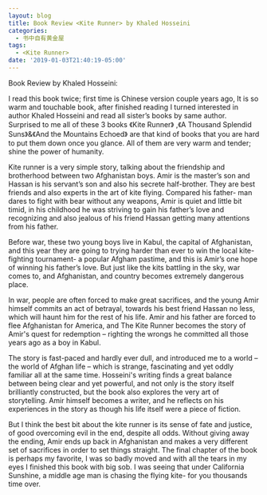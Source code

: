 ```yaml
---
layout: blog
title: Book Review <Kite Runner> by Khaled Hosseini
categories:
  - 书中自有黄金屋
tags:
  - <Kite Runner>
date: '2019-01-03T21:40:19-05:00'
---
```

Book Review <Kite Runner> by Khaled Hosseini: 

I read this book twice; first time is Chinese version couple years ago, It is so warm and touchable book, after finished reading <kite Runner> I turned interested in author Khaled Hosseini and read all sister’s books by same author. Surprised to me all of these 3 books 《Kite Runner》 ,《A Thousand Splendid Suns》&《And the Mountains Echoed》 are that kind of books that you are hard to put them down once  you glance. All of them are very warm and tender; shine the power of humanity. 

Kite runner is a very simple story, talking about the friendship and brotherhood between two Afghanistan boys. Amir is the master’s son and Hassan is his servant’s son and also his secrete half-brother. They are best friends and also experts in the art of kite flying. Compared his father- man dares to fight with bear without any weapons, Amir is quiet and little bit timid, in his childhood he was striving to gain his father’s love and recognizing and also jealous of his friend Hassan getting many attentions from his father.

Before war, these two young boys live in Kabul, the capital of Afghanistan, and this year they are going to trying harder than ever to win the local kite-fighting tournament- a popular Afgham pastime, and this is Amir’s one hope of winning his father’s love. But just like the kits battling in the sky, war comes to, and   Afghanistan, and country becomes extremely dangerous place.

In war, people are often forced to make great sacrifices, and the young Amir himself commits an act of betrayal, towards his best friend Hassan no less, which will haunt him for the rest of his life. Amir and his father are forced to flee Afghanistan for America, and The Kite Runner becomes the story of Amir's quest for redemption – righting the wrongs he committed all those years ago as a boy in Kabul.



The story is fast-paced and hardly ever dull, and introduced me to a world – the world of Afghan life – which is strange, fascinating and yet oddly familiar all at the same time. Hosseini's writing finds a great balance between being clear and yet powerful, and not only is the story itself brilliantly constructed, but the book also explores the very art of storytelling. Amir himself becomes a writer, and he reflects on his experiences in the story as though his life itself were a piece of fiction.



But I think the best bit about the kite runner is its sense of fate and justice, of good overcoming evil in the end, despite all odds. Without giving away the ending, Amir ends up back in Afghanistan and makes a very different set of sacrifices in order to set things straight. The final chapter of the book is perhaps my favorite, I was so badly moved and with all the tears in my eyes I finished this book with big sob. I was seeing that under California Sunshine, a middle age man is chasing the flying kite- for you thousands time over.
